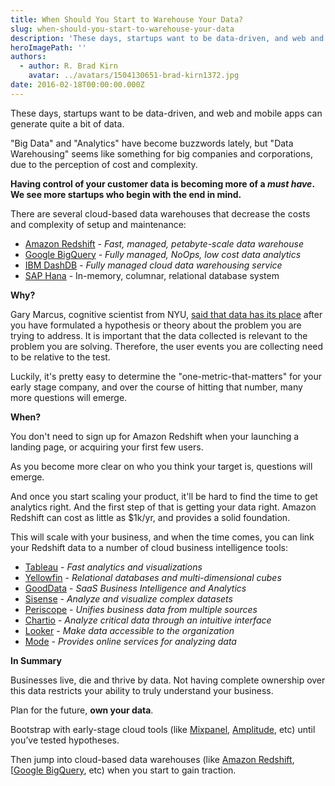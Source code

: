 ```yaml
---
title: When Should You Start to Warehouse Your Data?
slug: when-should-you-start-to-warehouse-your-data
description: 'These days, startups want to be data-driven, and web and mobile apps can generate quite a bit of data.'
heroImagePath: ''
authors:
  - author: R. Brad Kirn
    avatar: ../avatars/1504130651-brad-kirn1372.jpg
date: 2016-02-18T00:00:00.000Z
---
```


These days, startups want to be data-driven, and web and mobile apps can generate quite a bit of data.  
  
"Big Data" and "Analytics" have become buzzwords lately, but "Data Warehousing" seems like something for big companies and corporations, due to the perception of cost and complexity.  
  
**Having control of your customer data is becoming more of a _must have_. We see more startups who begin with the end in mind.**   
  
There are several cloud-based data warehouses that decrease the costs and complexity of setup and maintenance:

- [Amazon Redshift](https://aws.amazon.com/redshift/)&nbsp;- _Fast, managed, petabyte-scale data warehouse_
- [Google BigQuery](https://cloud.google.com/bigquery/what-is-bigquery)&nbsp;- _Fully managed, NoOps, low cost data analytics_
- [IBM DashDB](https://www-01.ibm.com/software/data/dashdb/) - _Fully managed cloud data warehousing service_
- [SAP Hana](https://hana.sap.com/abouthana.html) - In-memory, columnar, relational database system

**Why?**

Gary Marcus, cognitive scientist from NYU, [said that data has its place](http://blogs.sas.com/content/sascom/2015/04/07/good-habits-for-big-data/) after you have formulated a hypothesis or theory about the problem you are trying to address. It is important that the data collected is relevant to the problem you are solving. Therefore, the user events you are collecting need to be relative to the test.  
  
Luckily, it's pretty easy to determine the "one-metric-that-matters" for your early stage company, and over the course of hitting that number, many more questions will emerge.  
  
**When?**  
  
You don't need to sign up for Amazon Redshift when your launching a landing page, or acquiring your first few users.   
  
As you become more clear on who you think your target is, questions will emerge.   
  
And once you start scaling your product, it'll be hard to find the time to get analytics right. And the first step of that is getting your data right. Amazon Redshift can cost as little as $1k/yr, and provides a solid foundation.  
  
This will scale with your business, and when the time comes, you can link your Redshift data to a number of cloud business intelligence tools:

- [Tableau](https://www.tableau.com)&nbsp;- _Fast analytics and visualizations_
- [Yellowfin](https://www.yellowfinbi.com)&nbsp;- _Relational databases and multi-dimensional cubes_
- [GoodData](https://www.gooddata.com/)&nbsp;- _SaaS Business Intelligence and Analytics_
- [Sisense](https://www.sisense.com/)&nbsp;- _Analyze and visualize complex datasets_
- [Periscope](https://www.periscope.io/)&nbsp;- _Unifies business data from multiple sources_
- [Chartio](https://www.chartio.com)&nbsp;- _Analyze critical data through an intuitive interface_
- [Looker](https://www.looker.com/)&nbsp;- _Make data accessible to the organization_
- [Mode](https://modeanalytics.com/)&nbsp;- _Provides online services for analyzing data_

**In Summary**

Businesses live, die and thrive by data. Not having complete ownership over this data restricts your ability to truly understand your business.   
  
Plan for the future, **own your data**.   
  
Bootstrap with early-stage cloud tools (like [Mixpanel](https://www.mixpanel.com), [Amplitude](https://www.amplitude.com), etc) until you’ve tested hypotheses.  
  
Then jump into cloud-based data warehouses (like [Amazon Redshift](https://aws.amazon.com/redshift/), [[Google BigQuery](https://cloud.google.com/bigquery/what-is-bigquery), etc) when you start to gain traction.

